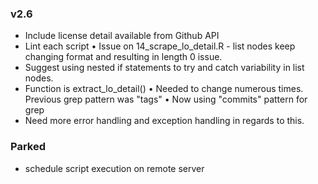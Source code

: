 ### v2.6

* Include license detail available from Github API
* Lint each script
• Issue on 14_scrape_lo_detail.R - list nodes keep changing format and resulting in length 0 issue. 
* Suggest using nested if statements to try and catch variability in list nodes. 
* Function is extract_lo_detail()
• Needed to change numerous times. Previous grep pattern was "tags"
• Now using "commits" pattern for grep
* Need more error handling and exception handling in regards to this.

### Parked
* schedule script execution on remote server

